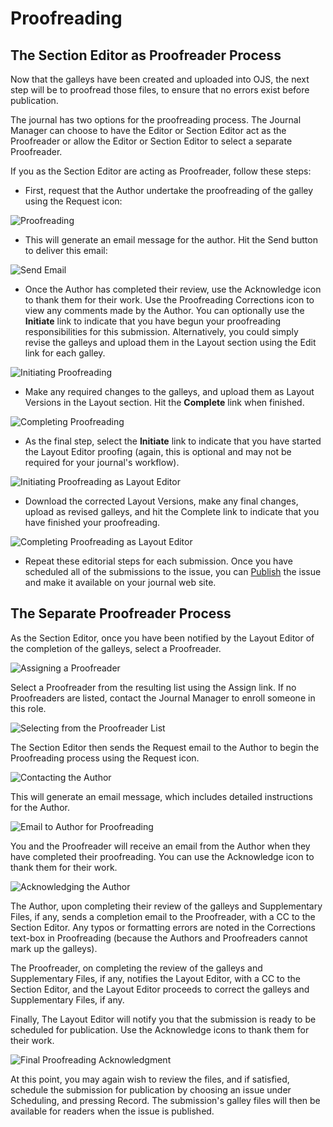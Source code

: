 # Proofreading


## The Section Editor as Proofreader Process



Now that the galleys have been created and uploaded into OJS, the next step will be to proofread those files, to ensure that no errors exist before publication.

The journal has two options for the proofreading process. The Journal Manager can choose to have the Editor or Section Editor act as the Proofreader or allow the Editor or Section Editor to select a separate Proofreader.

If you as the Section Editor are acting as Proofreader, follow these steps:

* First, request that the Author undertake the proofreading of the galley using the Request icon:

![Proofreading](images/chapter8/editor_proof_1.png)


* This will generate an email message for the author. Hit the Send button to deliver this email:

![Send Email](images/chapter8/editor_proof_2.png)

* Once the Author has completed their review, use the Acknowledge icon to thank them for their work. Use the Proofreading Corrections icon to view any comments made by the Author. You can optionally use the **Initiate** link to indicate that you have begun your proofreading responsibilities for this submission. Alternatively, you could simply revise the galleys and upload them in the Layout section using the Edit link for each galley.

![Initiating Proofreading](images/chapter8/editor_proof_3.png)

* Make any required changes to the galleys, and upload them as Layout Versions in the Layout section. Hit the **Complete** link when finished.

![Completing Proofreading](images/chapter8/editor_proof_4.png)



* As the final step, select the **Initiate** link to indicate that you have started the Layout Editor proofing (again, this is optional and may not be required for your journal's workflow).


![Initiating Proofreading as Layout Editor](images/chapter8/editor_proof_5.png)

* Download the corrected Layout Versions, make any final changes, upload as revised galleys, and hit the Complete link to indicate that you have finished your proofreading.


![Completing Proofreading as Layout Editor](images/chapter8/editor_proof_6.png)


* Repeat these editorial steps for each submission. Once you have scheduled all of the submissions to the issue, you can [Publish](https://docs.pkp.sfu.ca/learning-ojs-2/en/issues) the issue and make it available on your journal web site.



## The Separate Proofreader Process



As the Section Editor, once you have been notified by the Layout Editor of the completion of the galleys, select a Proofreader.


![Assigning a Proofreader](images/chapter8/proof_1.png)

Select a Proofreader from the resulting list using the Assign link. If no Proofreaders are listed, contact the Journal Manager to enroll someone in this role.

![Selecting from the Proofreader List](images/chapter8/proof_2.png)


The Section Editor then sends the Request email to the Author to begin the Proofreading process using the Request icon.


![Contacting the Author](images/chapter8/proof_3.png)


This will generate an email message, which includes detailed instructions for the Author.


![Email to Author for Proofreading](images/chapter8/proof_4.png)


You and the Proofreader will receive an email from the Author when they have completed their proofreading. You can use the Acknowledge icon to thank them for their work.


![Acknowledging the Author](images/chapter8/proof_5.png)


The Author, upon completing their review of the galleys and Supplementary Files, if any, sends a completion email to the Proofreader, with a CC to the Section Editor. Any typos or formatting errors are noted in the Corrections text-box in Proofreading (because the Authors and Proofreaders cannot mark up the galleys).

The Proofreader, on completing the review of the galleys and Supplementary Files, if any, notifies the Layout Editor, with a CC to the Section Editor, and the Layout Editor proceeds to correct the galleys and Supplementary Files, if any.

Finally, The Layout Editor will notify you that the submission is ready to be scheduled for publication. Use the Acknowledge icons to thank them for their work.


![Final Proofreading Acknowledgment](images/chapter8/editor_proof_7.png)


At this point, you may again wish to review the files, and if satisfied, schedule the submission for publication by choosing an issue under Scheduling, and pressing Record. The submission's galley files will then be available for readers when the issue is published.

